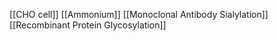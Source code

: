 [[CHO cell]]
[[Ammonium]]
[[Monoclonal Antibody Sialylation]]
[[Recombinant Protein Glycosylation]]
